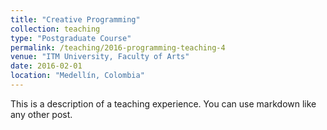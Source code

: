 ```yaml
---
title: "Creative Programming"
collection: teaching
type: "Postgraduate Course"
permalink: /teaching/2016-programming-teaching-4
venue: "ITM University, Faculty of Arts"
date: 2016-02-01
location: "Medellín, Colombia"
---
```


This is a description of a teaching experience. You can use markdown like any other post.
